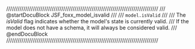 ////////////////////////////////////////////////////////////////////////////////
/// @startDocuBlock JSF_foxx_model_isvalid
///
/// `model.isValid`
///
/// The *isValid* flag indicates whether the model's state is currently valid.
/// If the model does not have a schema, it will always be considered valid.
/// @endDocuBlock
////////////////////////////////////////////////////////////////////////////////